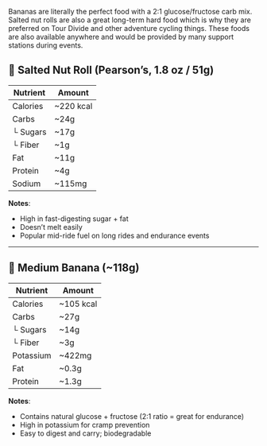 Bananas are literally the perfect food with a 2:1 glucose/fructose carb mix. Salted nut rolls are also a great long-term hard food which is why they are preferred on Tour Divide and other adventure cycling things. These foods are also available anywhere and would be provided by many support stations during events.
## 🍫 Salted Nut Roll (Pearson’s, 1.8 oz / 51g)

| Nutrient | Amount    |
| -------- | --------- |
| Calories | ~220 kcal |
| Carbs    | ~24g      |
| └ Sugars | ~17g      |
| └ Fiber  | ~1g       |
| Fat      | ~11g      |
| Protein  | ~4g       |
| Sodium   | ~115mg    |

**Notes**:
- High in fast-digesting sugar + fat
- Doesn’t melt easily
- Popular mid-ride fuel on long rides and endurance events

---

## 🍌 Medium Banana (~118g)

| Nutrient  | Amount    |
| --------- | --------- |
| Calories  | ~105 kcal |
| Carbs     | ~27g      |
| └ Sugars  | ~14g      |
| └ Fiber   | ~3g       |
| Potassium | ~422mg    |
| Fat       | ~0.3g     |
| Protein   | ~1.3g     |

**Notes**:
- Contains natural glucose + fructose (2:1 ratio = great for endurance)
- High in potassium for cramp prevention
- Easy to digest and carry; biodegradable